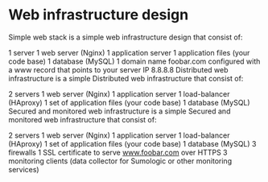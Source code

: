 Web infrastructure design
====================================================================================

Simple web stack
is a simple web infrastructure design that consist of:

1 server
1 web server (Nginx)
1 application server
1 application files (your code base)
1 database (MySQL)
1 domain name foobar.com configured with a www record that points to your server IP 8.8.8.8
Distributed web infrastructure
is a simple Distributed web infrastructure that consist of:

2 servers
1 web server (Nginx)
1 application server
1 load-balancer (HAproxy)
1 set of application files (your code base)
1 database (MySQL)
Secured and monitored web infrastructure
is a simple Secured and monitored web infrastructure that consist of:

2 servers
1 web server (Nginx)
1 application server
1 load-balancer (HAproxy)
1 set of application files (your code base)
1 database (MySQL)
3 firewalls
1 SSL certificate to serve www.foobar.com over HTTPS
3 monitoring clients (data collector for Sumologic or other monitoring services)
